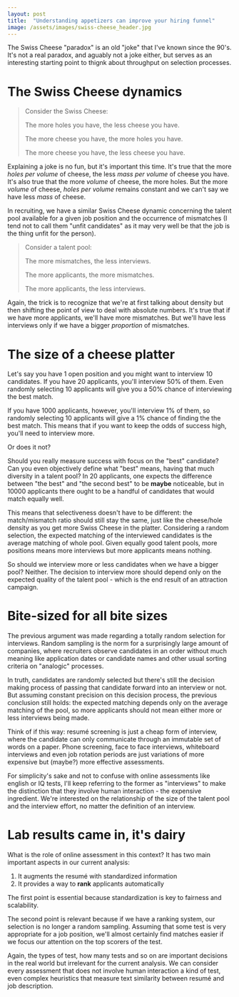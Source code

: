 ```yaml
---
layout: post
title:  "Understanding appetizers can improve your hiring funnel"
image: /assets/images/swiss-cheese_header.jpg
---
```


The Swiss Cheese "paradox" is an old "joke" that I've known since the 90's. It's
not a real paradox, and aguably not a joke either, but serves as an interesting
starting point to thignk about throughput on selection processes.

# The Swiss Cheese dynamics

> Consider the Swiss Cheese:
>
>The more holes you have, the less cheese you have.
>
>The more cheese you have, the more holes you have.
>
>The more cheese you have, the less cheese you have.

Explaining a joke is no fun, but it's important this time. It's true that the
more *holes per volume* of cheese, the less *mass per volume* of cheese you
have. It's also true that the more *volume* of cheese, the more holes. But the
more *volume* of cheese, *holes per volume* remains constant and we can't say we
have less *mass* of cheese.

In recruiting, we have a similar Swiss Cheese dynamic concerning the talent pool
available for a given job position and the occurrence of mismatches (I tend not
to call them "unfit candidates" as it may very well be that the job is the thing
unfit for the person).

> Consider a talent pool:
>
> The more mismatches, the less interviews.
>
> The more applicants, the more mismatches.
>
> The more applicants, the less interviews.

Again, the trick is to recognize that we're at first talking about density but
then shifting the point of view to deal with absolute numbers. It's true that if
we have more applicants, we'll have more mismatches. But we'll have less
interviews only if we have a bigger *proportion* of mismatches.

# The size of a cheese platter

Let's say you have 1 open position and you might want to interview 10
candidates. If you have 20 applicants, you'll interview 50% of them. Even
randomly selecting 10 applicants will give you a 50% chance of interviewing the
best match.

If you have 1000 applicants, however, you'll interview 1% of them, so randomly
selecting 10 applicants will give a 1% chance of finding the the best match.
This means that if you want to keep the odds of success high, you'll need to
interview more.

Or does it not?

Should you really measure success with focus on the "best" candidate? Can you
even objectively define what "best" means, having that much diversity in a
talent pool? In 20 applicants, one expects the difference between "the best" and
"the second best" to be **maybe** noticeable, but in 10000 applicants there
ought to be a handful of candidates that would match equally well.

This means that selectiveness doesn't have to be different: the match/mismatch
ratio should still stay the same, just like the cheese/hole density as you get
more Swiss Cheese in the platter. Considering a random selection, the expected
matching of the interviewed candidates is the average matching of whole pool.
Given equally good talent pools, more positions means more interviews but more
applicants means nothing.

So should we interview more or less candidates when we have a bigger pool?
Neither. The decision to interview more should depend only on the expected
quality of the talent pool - which is the end result of an attraction campaign.

# Bite-sized for all bite sizes

The previous argument was made regarding a totally random selection for
interviews. Random sampling is the norm for a surprisingly large amount of
companies, where recruiters observe candidates in an order without much meaning
like application dates or candidate names and other usual sorting criteria on
"analogic" processes.

In truth, candidates are randomly selected but there's still the decision making
process of passing that candidate forward into an interview or not. But assuming
constant precision on this decision process, the previous conclusion still
holds: the expected matching depends only on the average matching of the pool,
so more applicants should not mean either more or less interviews being made.

Think of if this way: resumé screening is just a cheap form of interview, where
the candidate can only communicate through an immutable set of words on a paper.
Phone screening, face to face interviews, whiteboard interviews and even job
rotation periods are just variations of more expensive but (maybe?) more
effective assessments.

For simplicity's sake and not to confuse with online assessments like english or
IQ tests, I'll keep referring to the former as "interviews" to make the
distinction that they involve human interaction - the expensive ingredient.
We're interested on the relationship of the size of the talent pool and the
interview effort, no matter the definition of an interview.

# Lab results came in, it's dairy

What is the role of online assessment in this context? It has two main important
aspects in our current analysis:

1. It augments the resumé with standardized information
2. It provides a way to **rank** applicants automatically

The first point is essential because standardization is key to fairness and
scalability.

The second point is relevant because if we have a ranking system, our selection
is no longer a random sampling. Assuming that some test is very appropriate for
a job position, we'll almost certainly find matches easier if we focus our
attention on the top scorers of the test.

Again, the types of test, how many tests and so on are important decisions in
the real world but irrelevant for the current analysis. We can consider every
assessment that does not involve human interaction a kind of test, even complex
heuristics that measure text similarity between resumé and job description.

